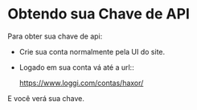 Obtendo sua Chave de API
========================

Para obter sua chave de api:

- Crie sua conta normalmente pela UI do site.
- Logado em sua conta vá até a url::

    https://www.loggi.com/contas/haxor/

E você verá sua chave.
